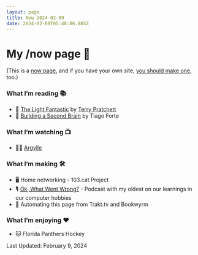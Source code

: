 ```yaml
---
layout: page
title: Now 2024-02-09
date: 2024-02-09T05:48:06.885Z
---
```


# My /now page 📆

(This is a [now page](https://nownownow.com/about), and if you have your own site, [you should make one](https://nownownow.com/about), too.)

### What I’m reading 📚


- 🧳 [The Light Fantastic](https://www.goodreads.com/book/show/34506.The_Light_Fantastic) by [Terry Pratchett](https://www.goodreads.com/author/show/1654.Terry_Pratchett)
- 🧠 [Building a Second Brain](https://www.buildingasecondbrain.com/book) by Tiago Forte


### What I’m watching 📺

- 🕵️‍♂️ [Argylle](https://www.themoviedb.org/movie/848538-argylle) 

### What I’m making 🛠️

- 🖥️ Home networking - 103.cat Project
- 🎙️ [Ok, What Went Wrong?](https://www.okwhatwentwrong.com) - Podcast with my oldest on our learnings in our computer hobbies
- 🤖 Automating this page from Trakt.tv and Bookwyrm

### What I’m enjoying ♥️

- 🐱 Florida Panthers Hockey

Last Updated: February 9, 2024

